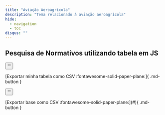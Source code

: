 ```yaml
---
title: "Aviação Aeroagrícola"
description: "Tema relacionado à aviação aeroagrícola"
hide:
  - navigation
  - toc
disqus: ""
---
```



## Pesquisa de Normativos utilizando tabela em JS

<script src="https://bossanova.uk/jspreadsheet/v4/jexcel.js"></script>
<script src="https://jsuites.net/v4/jsuites.js"></script>
<link rel="stylesheet" href="https://jsuites.net/v4/jsuites.css" type="text/css" />
<link rel="stylesheet" href="https://bossanova.uk/jspreadsheet/v4/jexcel.css" type="text/css" />

<div id="spreadsheet"></div>

<p><button id='download'>""</button></p>[Exportar minha tabela como CSV :fontawesome-solid-paper-plane:]{ .md-button }

<script>
var mySpreadsheet = jspreadsheet(document.getElementById('spreadsheet'), {
        data:[
            {
                name:'Paulo',
                id:'3',
                age:'40',
                gender:'Male'
            },
            {
                name:'Cosme Sergio',
                id:'4',
                age:'48',
                gender:'Male'
            },
            {
                name:'Jorgina Santos',
                id:'5',
                age:'32',
                gender:'Female'
            },
        ],
        columns: [
            {
                type:'text',
                width:'300',
                name:'id'
            },
            {
                type:'text',
                width:'200',
                name:'name'
            },
            {
                type:'text',
                width:'100',
                name:'age'
            },
            {
                type:'hidden',
                name:'gender'
            },
         ]
    });
 
document.getElementById('download').onclick = function () {
    mySpreadsheet.download();
}
</script>

<div id="spreadsheet2"></div>


<p><button id='download2'>""</button></p>[Exportar base como CSV :fontawesome-solid-paper-plane:](#){ .md-button }

<script>
    jexcel(document.getElementById('spreadsheet2'), {
        search:true,
        jsonHeaders:true,
        tableOverflow:false,
        pagination:10,
        data:[
            {
              "ementa": "Sistemas de oxigênio dos lavatórios.", 
              "norma": "RBAC-E 111 EMD 00", 
              "tornada_sem_efeito": "", 
              "alterada": "", 
              "data": "16/03/2012", 
              "outros": "", 
              "tipo_normatico": "RBAC-E", 
              "publicacao": "", 
              "revogada": "", 
              "em_vigor": "", 
              "anexos": "https://www.anac.gov.br/assuntos/legislacao/legislacao-1/rbha-e-rbac/rbac/rbac-e-111@@download/arquivo_norma/RBAC-E111EMD00.pdf"
            }, 
            {
              "ementa": "Requisitos de aeronavegabilidade: aeronaves de asas rotativas categoria normal. ", 
              "norma": "RBAC 027 EMD 46", 
              "tornada_sem_efeito": "", 
              "alterada": "", 
              "data": "13/06/2013", 
              "outros": "", 
              "tipo_normatico": "RBAC", 
              "publicacao": "", 
              "revogada": "", 
              "em_vigor": "", 
              "anexos": "https://www.anac.gov.br/assuntos/legislacao/legislacao-1/rbha-e-rbac/rbac/rbac-027@@download/arquivo_norma/RBAC27EMD46.pdf"
            }, 
            {
              "ementa": "Requisitos de aeronavegabilidade: aeronaves de asas rotativas categoria transporte. ", 
              "norma": "RBAC 029 EMD 53", 
              "tornada_sem_efeito": "", 
              "alterada": "", 
              "data": "13/06/2013", 
              "outros": "", 
              "tipo_normatico": "RBAC", 
              "publicacao": "", 
              "revogada": "", 
              "em_vigor": "", 
              "anexos": "https://www.anac.gov.br/assuntos/legislacao/legislacao-1/rbha-e-rbac/rbac/rbac-029@@download/arquivo_norma/RBAC29EMD53.pdf"
            }, 
            {
              "ementa": "Requisitos de aeronavegabilidade: balões livres tripulados.", 
              "norma": "RBAC 031 EMD 07", 
              "tornada_sem_efeito": "", 
              "alterada": "", 
              "data": "16/10/2015", 
              "outros": "", 
              "tipo_normatico": "RBAC", 
              "publicacao": "", 
              "revogada": "", 
              "em_vigor": "", 
              "anexos": "https://www.anac.gov.br/assuntos/legislacao/legislacao-1/rbha-e-rbac/rbac/rbac-031@@download/arquivo_norma/RBAC31EMD07.pdf"
            }, 
            {
              "ementa": "Requisitos de aeronavegabilidade: motores aeronáuticos. ", 
              "norma": "RBAC 033 EMD 28", 
              "tornada_sem_efeito": "", 
              "alterada": "", 
              "data": "22/04/2009", 
              "outros": "", 
              "tipo_normatico": "RBAC", 
              "publicacao": "", 
              "revogada": "", 
              "em_vigor": "", 
              "anexos": "https://www.anac.gov.br/assuntos/legislacao/legislacao-1/rbha-e-rbac/rbac/rbac-033@@download/arquivo_norma/RBAC 33.pdf"
            }, 
            {
              "ementa": "Diretrizes de aeronavegabilidade ", 
              "norma": "RBAC 039 EMD 00", 
              "tornada_sem_efeito": "", 
              "alterada": "", 
              "data": "02/03/2011", 
              "outros": "", 
              "tipo_normatico": "RBAC", 
              "publicacao": "", 
              "revogada": "", 
              "em_vigor": "", 
              "anexos": "https://www.anac.gov.br/assuntos/legislacao/legislacao-1/rbha-e-rbac/rbac/rbac-039@@download/arquivo_norma/RBAC 39.pdf"
            }, 
            {
              "ementa": "Certificação operacional de aeroportos.", 
              "norma": "RBAC 139 EMD 05", 
              "tornada_sem_efeito": "", 
              "alterada": "", 
              "data": "17/12/2015", 
              "outros": "", 
              "tipo_normatico": "RBAC", 
              "publicacao": "", 
              "revogada": "", 
              "em_vigor": "", 
              "anexos": "https://www.anac.gov.br/assuntos/legislacao/legislacao-1/rbha-e-rbac/rbac/rbac-139@@download/arquivo_norma/RBAC139EMD05.pdf, https://www.anac.gov.br/assuntos/legislacao/legislacao-1/rbha-e-rbac/rbac/rbac-139@@download/anexo_norma/Perguntas e Respostas RBAC139_EMD05.pdf"
            }, 
            {
              "ementa": "Requisitos de aeronavegabilidade: aviões categoria transporte", 
              "norma": "RBAC 025 EMD 136", 
              "tornada_sem_efeito": "", 
              "alterada": "", 
              "data": "07/02/2014", 
              "outros": "", 
              "tipo_normatico": "RBAC", 
              "publicacao": "", 
              "revogada": "", 
              "em_vigor": "", 
              "anexos": "https://www.anac.gov.br/assuntos/legislacao/legislacao-1/rbha-e-rbac/rbac/rbac-025@@download/arquivo_norma/BAC25EMD136.pdf"
            }, 
            {
              "ementa": "Operações de transporte aéreo público com aviões com configuração máxima certificada de assentos para passageiros de mais 19 assentos ou capacidade máxima de carga paga acima de 3.400 kg.", 
              "norma": "RBAC 121 EMD 12", 
              "tornada_sem_efeito": "", 
              "alterada": "", 
              "data": "11/02/2021", 
              "outros": "", 
              "tipo_normatico": "RBAC", 
              "publicacao": "12/02/2021", 
              "revogada": "", 
              "em_vigor": "Em vigor em 1º de abril de 2021. Exceto o parágrafo 121.645(e), que entrará em vigor em 26 de maio de 2021.", 
              "anexos": "https://www.anac.gov.br/assuntos/legislacao/legislacao-1/rbha-e-rbac/rbac/rbac-121@@download/arquivo_norma/RBAC121EMD12.pdf, https://www.anac.gov.br/assuntos/legislacao/legislacao-1/rbha-e-rbac/rbac/rbac-121@@download/anexo_norma/PA2020-1031 - CEF RBAC 121.pdf"
            }, 
            {
              "ementa": "Programa Nacional de Instrução em Segurança da Aviação Civil Contra Atos de Interferência Ilícita - PNIAVSEC.", 
              "norma": "RBAC 110 EMD 00", 
              "tornada_sem_efeito": "", 
              "alterada": "", 
              "data": "17/07/2015", 
              "outros": "", 
              "tipo_normatico": "RBAC", 
              "publicacao": "", 
              "revogada": "", 
              "em_vigor": "", 
              "anexos": "https://www.anac.gov.br/assuntos/legislacao/legislacao-1/rbha-e-rbac/rbac/rbac-110@@download/arquivo_norma/RBAC110EMD00.pdf, https://www.anac.gov.br/assuntos/legislacao/legislacao-1/rbha-e-rbac/rbac/rbac-110@@download/anexo_norma/CEF RBAC nº 110.pdf"
            }, 
            {
              "ementa": "Programa de prevenção do risco associado ao uso indevido de substâncias psicoativas na aviação civil.", 
              "norma": "RBAC 120 EMD 03", 
              "tornada_sem_efeito": "", 
              "alterada": "", 
              "data": "11/02/2021", 
              "outros": "", 
              "tipo_normatico": "RBAC", 
              "publicacao": "12/02/2021", 
              "revogada": "", 
              "em_vigor": "Em vigor em 1º de março de 2021.", 
              "anexos": "https://www.anac.gov.br/assuntos/legislacao/legislacao-1/rbha-e-rbac/rbac/rbac-120@@download/arquivo_norma/RBAC120EMD03.pdf, https://www.anac.gov.br/assuntos/legislacao/legislacao-1/rbha-e-rbac/rbac/rbac-120@@download/anexo_norma/CEF RBAC 120.pdf"
            }, 
            {
              "ementa": "Requisitos de aeronavegabilidade: aviões categoria normal.", 
              "norma": "RBAC 023 EMD 64", 
              "tornada_sem_efeito": "", 
              "alterada": "", 
              "data": "07/08/2019", 
              "outros": "", 
              "tipo_normatico": "RBAC", 
              "publicacao": "07/08/2019", 
              "revogada": "", 
              "em_vigor": "", 
              "anexos": "https://www.anac.gov.br/assuntos/legislacao/legislacao-1/rbha-e-rbac/rbac/rbac-023@@download/arquivo_norma/RBAC23EMD64.pdf"
            }, 
            {
              "ementa": "Licenças, habilitações e regras gerais para despachante operacional de voo e mecânico de manutenção aeronáutica", 
              "norma": "RBAC 65 EMD 00", 
              "tornada_sem_efeito": "", 
              "alterada": "", 
              "data": "25/05/2018", 
              "outros": "", 
              "tipo_normatico": "RBAC", 
              "publicacao": "25/05/2018", 
              "revogada": "", 
              "em_vigor": "", 
              "anexos": "https://www.anac.gov.br/assuntos/legislacao/legislacao-1/rbha-e-rbac/rbac/rbac-65@@download/arquivo_norma/RBAC65EMD00.pdf, https://www.anac.gov.br/assuntos/legislacao/legislacao-1/rbha-e-rbac/rbac/rbac-65@@download/anexo_norma/PA2018-3159 - CEF RBAC nº 65.pdf"
            }, 
            {
              "ementa": "Helipontos.", 
              "norma": "RBAC 155 EMD 00", 
              "tornada_sem_efeito": "", 
              "alterada": "", 
              "data": "25/05/2018", 
              "outros": "", 
              "tipo_normatico": "RBAC", 
              "publicacao": "25/05/2018", 
              "revogada": "", 
              "em_vigor": "Em vigor em 21 de novembro de 2018.", 
              "anexos": "https://www.anac.gov.br/assuntos/legislacao/legislacao-1/rbha-e-rbac/rbac/rbac-155@@download/arquivo_norma/RBAC155EMD00.pdf, https://www.anac.gov.br/assuntos/legislacao/legislacao-1/rbha-e-rbac/rbac/rbac-155@@download/anexo_norma/CEF RBAC 155 e Perguntas e Respostas.zip"
            }, 
            {
              "ementa": "Operação Aerodesportiva em Aeronaves sem Certificado de Aeronavegabilidade.", 
              "norma": "RBAC 103 EMD 00", 
              "tornada_sem_efeito": "", 
              "alterada": "", 
              "data": "08/06/2018", 
              "outros": "Retificado no Diário Oficial da União de 20 de junho de 2018, Seção 1, página 54.", 
              "tipo_normatico": "RBAC", 
              "publicacao": "08/06/2018", 
              "revogada": "", 
              "em_vigor": "", 
              "anexos": "https://www.anac.gov.br/assuntos/legislacao/legislacao-1/rbha-e-rbac/rbac/rbac-103@@download/arquivo_norma/RBAC103_EMD00 - Retificado.pdf, https://www.anac.gov.br/assuntos/legislacao/legislacao-1/rbha-e-rbac/rbac/rbac-103@@download/anexo_norma/CEF RBAC 103.pdf"
            }, 
            {
              "ementa": "Credenciamento de pessoas.\r\n", 
              "norma": "RBAC 183 EMD 01", 
              "tornada_sem_efeito": "", 
              "alterada": "", 
              "data": "08/06/2018", 
              "outros": "", 
              "tipo_normatico": "RBAC", 
              "publicacao": "08/06/2018", 
              "revogada": "", 
              "em_vigor": "", 
              "anexos": "https://www.anac.gov.br/assuntos/legislacao/legislacao-1/rbha-e-rbac/rbac/rbac-183@@download/arquivo_norma/RBAC183_EMD01.pdf"
            }, 
            {
              "ementa": "Requisitos de Aeronavegabilidade: Hélices.", 
              "norma": "RBAC 035 EMD 10", 
              "tornada_sem_efeito": "", 
              "alterada": "", 
              "data": "07/08/2019", 
              "outros": "", 
              "tipo_normatico": "RBAC", 
              "publicacao": "07/08/2019", 
              "revogada": "", 
              "em_vigor": "", 
              "anexos": "https://www.anac.gov.br/assuntos/legislacao/legislacao-1/rbha-e-rbac/rbac/rbac-035@@download/arquivo_norma/RBAC35EMD10.pdf"
            }, 
            {
              "ementa": "Operação de empresas estrangeiras que têm por objetivo o transporte aéreo público no Brasil (Operations of foreign air carriers within Brazil engaged in common carriage).", 
              "norma": "RBAC 129 EMD 01", 
              "tornada_sem_efeito": "", 
              "alterada": "", 
              "data": "31/08/2018", 
              "outros": "", 
              "tipo_normatico": "RBAC", 
              "publicacao": "31/08/2018.", 
              "revogada": "", 
              "em_vigor": "", 
              "anexos": "https://www.anac.gov.br/assuntos/legislacao/legislacao-1/rbha-e-rbac/rbac/rbac-129@@download/arquivo_norma/RBAC129EMD01.pdf, https://www.anac.gov.br/assuntos/legislacao/legislacao-1/rbha-e-rbac/rbac/rbac-129@@download/anexo_norma/CEF RBAC nº 129.pdf"
            }, 
            {
              "ementa": "Marcas de Identificação, de Nacionalidade e de Matrícula.", 
              "norma": "RBAC 45  EMD 04", 
              "tornada_sem_efeito": "", 
              "alterada": "", 
              "data": "24/06/2020", 
              "outros": "", 
              "tipo_normatico": "RBAC", 
              "publicacao": "24/06/2020", 
              "revogada": "", 
              "em_vigor": "Em vigor em 1º de julho de 2020.", 
              "anexos": "https://www.anac.gov.br/assuntos/legislacao/legislacao-1/rbha-e-rbac/rbac/rbac-045@@download/arquivo_norma/RBAC45EMD04.pdf, https://www.anac.gov.br/assuntos/legislacao/legislacao-1/rbha-e-rbac/rbac/rbac-045@@download/anexo_norma/CEF RBAC 45.pdf"
            }, 
            {
              "ementa": "Segurança da aviação civil contra atos de interferência ilícita – Operador de aeródromo.", 
              "norma": "RBAC 107 EMD 04", 
              "tornada_sem_efeito": "", 
              "alterada": "", 
              "data": "07/06/2021", 
              "outros": "", 
              "tipo_normatico": "RBAC", 
              "publicacao": "14/06/2021", 
              "revogada": "", 
              "em_vigor": "Em vigor em 1º de julho de 2021.", 
              "anexos": "https://www.anac.gov.br/assuntos/legislacao/legislacao-1/rbha-e-rbac/rbac/rbac-107@@download/arquivo_norma/RBAC107EMD04 - versão em vigor de 01.07 a 01.08.2021.pdf, https://www.anac.gov.br/assuntos/legislacao/legislacao-1/rbha-e-rbac/rbac/rbac-107@@download/anexo_norma/Anexos RBAC 107.zip"
            }, 
            {
              "ementa": "Segurança da aviação civil contra atos de interferência ilícita - Operador aéreo.", 
              "norma": "RBAC 108 EMD 04", 
              "tornada_sem_efeito": "", 
              "alterada": "", 
              "data": "07/06/2021", 
              "outros": "", 
              "tipo_normatico": "RBAC", 
              "publicacao": "14/06/2021", 
              "revogada": "", 
              "em_vigor": "Em vigor em 1º de julho de 2021.", 
              "anexos": "https://www.anac.gov.br/assuntos/legislacao/legislacao-1/rbha-e-rbac/rbac/rbac-108@@download/arquivo_norma/RBAC108EMD04 - versão em vigor de 01.07 a 01.08.2021.pdf, https://www.anac.gov.br/assuntos/legislacao/legislacao-1/rbha-e-rbac/rbac/rbac-108@@download/anexo_norma/Anexos.zip"
            }, 
            {
              "ementa": "Regras Gerais para petição de emissão, alteração, revogação e isenção de cumprimento de regra.", 
              "norma": "RBAC 11 EMD 03", 
              "tornada_sem_efeito": "", 
              "alterada": "", 
              "data": "24/03/2020", 
              "outros": "", 
              "tipo_normatico": "RBAC", 
              "publicacao": "24/03/2020", 
              "revogada": "", 
              "em_vigor": "Em vigor em 1º de abril de 2020.", 
              "anexos": "https://www.anac.gov.br/assuntos/legislacao/legislacao-1/rbha-e-rbac/rbac/rbac-011@@download/arquivo_norma/RBAC11EMD03.pdf"
            }, 
            {
              "ementa": "Requisitos para drenagem de combustível e emissões de escapamento de aviões com motores a turbina.", 
              "norma": "RBAC 034 EMD 06", 
              "tornada_sem_efeito": "", 
              "alterada": "", 
              "data": "18/12/2018", 
              "outros": "", 
              "tipo_normatico": "RBAC", 
              "publicacao": "18/12/2018", 
              "revogada": "", 
              "em_vigor": "Em vigor em 17 de fevereiro de 2019.", 
              "anexos": "https://www.anac.gov.br/assuntos/legislacao/legislacao-1/rbha-e-rbac/rbac/rbac-034@@download/arquivo_norma/RBAC34EMD06.pdf"
            }, 
            {
              "ementa": "Requisitos para emissões de CO2 de aviões.", 
              "norma": "RBAC 038 EMD 00", 
              "tornada_sem_efeito": "", 
              "alterada": "", 
              "data": "18/12/2018", 
              "outros": "", 
              "tipo_normatico": "RBAC", 
              "publicacao": "18/12/2018", 
              "revogada": "", 
              "em_vigor": "Em vigor em 17 de fevereiro de 2019.", 
              "anexos": "https://www.anac.gov.br/assuntos/legislacao/legislacao-1/rbha-e-rbac/rbac/rbac-038@@download/arquivo_norma/RBAC38EMD00.pdf"
            }, 
            {
              "ementa": "Certificação e Requisitos Operacionais: Centros de treinamento de aviação civil.", 
              "norma": "RBAC 142 EMD 03", 
              "tornada_sem_efeito": "", 
              "alterada": "", 
              "data": "11/02/2021", 
              "outros": "", 
              "tipo_normatico": "RBAC", 
              "publicacao": "12/02/2021", 
              "revogada": "", 
              "em_vigor": "Em vigor em 1º de março de 2021.", 
              "anexos": "https://www.anac.gov.br/assuntos/legislacao/legislacao-1/rbha-e-rbac/rbac/rbac-142@@download/arquivo_norma/RBAC142EMD03.pdf, https://www.anac.gov.br/assuntos/legislacao/legislacao-1/rbha-e-rbac/rbac/rbac-142@@download/anexo_norma/CEF RBAC 142 EMD 02.pdf"
            }, 
            {
              "ementa": "Organizações de manutenção de produto aeronáutico.", 
              "norma": "RBAC 145 EMD 07", 
              "tornada_sem_efeito": "", 
              "alterada": "", 
              "data": "23/02/2021", 
              "outros": "", 
              "tipo_normatico": "RBAC", 
              "publicacao": "26/02/2021", 
              "revogada": "", 
              "em_vigor": "Em vigor em 1º de junho de 2021.", 
              "anexos": "https://www.anac.gov.br/assuntos/legislacao/legislacao-1/rbha-e-rbac/rbac/rbac-145@@download/arquivo_norma/RBAC145EMD07.pdf, https://www.anac.gov.br/assuntos/legislacao/legislacao-1/rbha-e-rbac/rbac/rbac-145@@download/anexo_norma/CEF RBAC nº 145.pdf"
            }, 
            {
              "ementa": "Requisitos para gerenciamento de risco de fadiga humana.", 
              "norma": "RBAC 117 EMD 00", 
              "tornada_sem_efeito": "", 
              "alterada": "", 
              "data": "19/03/2019", 
              "outros": "", 
              "tipo_normatico": "RBAC", 
              "publicacao": "19/03/2019", 
              "revogada": "", 
              "em_vigor": "", 
              "anexos": "https://www.anac.gov.br/assuntos/legislacao/legislacao-1/rbha-e-rbac/rbac/rbac-117@@download/arquivo_norma/RBAC117EMD00.pdf, https://www.anac.gov.br/assuntos/legislacao/legislacao-1/rbha-e-rbac/rbac/rbac-117@@download/anexo_norma/ CEF RBAC nº 117.pdf"
            }, 
            {
              "ementa": "Requisitos para operações especiais de aviação pública.", 
              "norma": "RBAC 90 EMD 00", 
              "tornada_sem_efeito": "", 
              "alterada": "", 
              "data": "12/04/2019", 
              "outros": "", 
              "tipo_normatico": "RBAC", 
              "publicacao": "12/04/2019", 
              "revogada": "", 
              "em_vigor": "Em vigor em 11 de julho de 2019.", 
              "anexos": "https://www.anac.gov.br/assuntos/legislacao/legislacao-1/rbha-e-rbac/rbac/rbac-90@@download/arquivo_norma/RBAC90EMD00.pdf, https://www.anac.gov.br/assuntos/legislacao/legislacao-1/rbha-e-rbac/rbac/rbac-90@@download/anexo_norma/ CEF RBAC nº 90.pdf"
            }, 
            {
              "ementa": "Salto de paraquedas.", 
              "norma": "RBAC 105 EMD 02", 
              "tornada_sem_efeito": "", 
              "alterada": "", 
              "data": "12/04/2019", 
              "outros": "", 
              "tipo_normatico": "RBAC", 
              "publicacao": "12/04/2019", 
              "revogada": "", 
              "em_vigor": "Em vigor em 11 de julho de 2019.", 
              "anexos": "https://www.anac.gov.br/assuntos/legislacao/legislacao-1/rbha-e-rbac/rbac/rbac-105@@download/arquivo_norma/RBAC105EMD02.pdf"
            }, 
            {
              "ementa": "Operação de aeronaves de asas rotativas com cargas externas.", 
              "norma": "RBAC 133 EMD 02", 
              "tornada_sem_efeito": "", 
              "alterada": "", 
              "data": "12/04/2019", 
              "outros": "", 
              "tipo_normatico": "RBAC", 
              "publicacao": "12/04/2019", 
              "revogada": "", 
              "em_vigor": "Em vigor em 11 de julho de 2019.", 
              "anexos": "https://www.anac.gov.br/assuntos/legislacao/legislacao-1/rbha-e-rbac/rbac/rbac-133@@download/arquivo_norma/RBAC133EMD02.pdf, https://www.anac.gov.br/assuntos/legislacao/legislacao-1/rbha-e-rbac/rbac/rbac-133@@download/anexo_norma/CEF RBAC-133.pdf"
            }, 
            {
              "ementa": "Transporte de artigos perigosos em aeronaves civis.", 
              "norma": "RBAC 175 EMD 03", 
              "tornada_sem_efeito": "", 
              "alterada": "", 
              "data": "11/02/2021", 
              "outros": "", 
              "tipo_normatico": "RBAC", 
              "publicacao": "12/02/2021", 
              "revogada": "", 
              "em_vigor": "Em vigor em 1º de abril de 2021.", 
              "anexos": "https://www.anac.gov.br/assuntos/legislacao/legislacao-1/rbha-e-rbac/rbac/rbac-175@@download/arquivo_norma/RBAC175EMD03.pdf, https://www.anac.gov.br/assuntos/legislacao/legislacao-1/rbha-e-rbac/rbac/rbac-175@@download/anexo_norma/CEF RBAC 175.pdf"
            }, 
            {
              "ementa": "Certificação e requisitos operacionais: Centros de Instrução de Aviação Civil.", 
              "norma": "RBAC 141 EMD 01", 
              "tornada_sem_efeito": "", 
              "alterada": "", 
              "data": "06/03/2020", 
              "outros": "", 
              "tipo_normatico": "RBAC", 
              "publicacao": "06/03/2020", 
              "revogada": "", 
              "em_vigor": "Em vigor em 1º de abril de 2020.", 
              "anexos": "https://www.anac.gov.br/assuntos/legislacao/legislacao-1/rbha-e-rbac/rbac/rbac-141@@download/arquivo_norma/RBAC141EMD01.pdf, https://www.anac.gov.br/assuntos/legislacao/legislacao-1/rbha-e-rbac/rbac/rbac-141@@download/anexo_norma/CEF RBAC 141.pdf"
            }, 
            {
              "ementa": "Licenças, habilitações e certificados para pilotos.", 
              "norma": "RBAC 61 EMD 13", 
              "tornada_sem_efeito": "", 
              "alterada": "", 
              "data": "19/03/2020", 
              "outros": "", 
              "tipo_normatico": "RBAC", 
              "publicacao": "20/03/2020", 
              "revogada": "", 
              "em_vigor": "Em vigor em 1º de abril de 2020.", 
              "anexos": "https://www.anac.gov.br/assuntos/legislacao/legislacao-1/rbha-e-rbac/rbac/rbac-61@@download/arquivo_norma/RBAC61EMD13.pdf, https://www.anac.gov.br/assuntos/legislacao/legislacao-1/rbha-e-rbac/rbac/rbac-61@@download/anexo_norma/ CEF RBAC 61.pdf"
            }, 
            {
              "ementa": "Aeródromos - Operação, manutenção e resposta à emergência.", 
              "norma": "RBAC 153 EMD 06", 
              "tornada_sem_efeito": "", 
              "alterada": "", 
              "data": "09/03/2021", 
              "outros": "", 
              "tipo_normatico": "RBAC", 
              "publicacao": "15/03/2021", 
              "revogada": "", 
              "em_vigor": "Em vigor em 1º de abril de 2021.", 
              "anexos": "https://www.anac.gov.br/assuntos/legislacao/legislacao-1/rbha-e-rbac/rbac/rbac-153@@download/arquivo_norma/RBAC153EMD06.pdf, https://www.anac.gov.br/assuntos/legislacao/legislacao-1/rbha-e-rbac/rbac/rbac-153@@download/anexo_norma/Anexos RBAC 153.zip"
            }, 
            {
              "ementa": "Certificação e requisitos operacionais: operações aeroagrícolas.", 
              "norma": "RBAC 137 EMD 04", 
              "tornada_sem_efeito": "", 
              "alterada": "", 
              "data": "12/05/2020", 
              "outros": "", 
              "tipo_normatico": "RBAC", 
              "publicacao": "15/05/2020", 
              "revogada": "", 
              "em_vigor": "Em vigor em 1º de junho de 2020.", 
              "anexos": "https://www.anac.gov.br/assuntos/legislacao/legislacao-1/rbha-e-rbac/rbac/rbac-137@@download/arquivo_norma/RBAC137EMD04.pdf, https://www.anac.gov.br/assuntos/legislacao/legislacao-1/rbha-e-rbac/rbac/rbac-137@@download/anexo_norma/CEF RBAC 137.pdf"
            }, 
            {
              "ementa": "Operações de transporte aéreo público com aviões com configuração máxima certificada de assentos para passageiros de até 19 assentos e capacidade máxima de carga paga de até 3.400 kg (7.500 lb), ou helicópteros.", 
              "norma": "RBAC 135 EMD 10", 
              "tornada_sem_efeito": "", 
              "alterada": "", 
              "data": "11/02/2021", 
              "outros": "", 
              "tipo_normatico": "RBAC", 
              "publicacao": "12/02/2021", 
              "revogada": "", 
              "em_vigor": "Em vigor em 1º de abril de 2021.", 
              "anexos": "https://www.anac.gov.br/assuntos/legislacao/legislacao-1/rbha-e-rbac/rbac/rbac-135@@download/arquivo_norma/RBAC135EMD10.pdf, https://www.anac.gov.br/assuntos/legislacao/legislacao-1/rbha-e-rbac/rbac/rbac-135@@download/anexo_norma/ CEF RBAC nº 135.pdf"
            }, 
            {
              "ementa": "Definições, regras de redação e unidades de medida para uso nos normativos da ANAC.", 
              "norma": "RBAC 01 EMD 08", 
              "tornada_sem_efeito": "", 
              "alterada": "", 
              "data": "11/02/2021", 
              "outros": "", 
              "tipo_normatico": "RBAC", 
              "publicacao": "12/01/2021", 
              "revogada": "", 
              "em_vigor": "Em vigor em 1º de abril de 2021.", 
              "anexos": "https://www.anac.gov.br/assuntos/legislacao/legislacao-1/rbha-e-rbac/rbac/rbac-01@@download/arquivo_norma/RBAC01EMD08.pdf"
            }, 
            {
              "ementa": "Certificação: Operadores de Transporte Aéreo Público.", 
              "norma": "RBAC 119 EMD 08", 
              "tornada_sem_efeito": "", 
              "alterada": "", 
              "data": "11/02/2021", 
              "outros": "", 
              "tipo_normatico": "RBAC", 
              "publicacao": "12/02/2021", 
              "revogada": "", 
              "em_vigor": "Em vigor em 1º de março de 2021.", 
              "anexos": "https://www.anac.gov.br/assuntos/legislacao/legislacao-1/rbha-e-rbac/rbac/rbac-119@@download/arquivo_norma/RBAC119EMD08.pdf, https://www.anac.gov.br/assuntos/legislacao/legislacao-1/rbha-e-rbac/rbac/rbac-119@@download/anexo_norma/CEF RBAC 119.pdf"
            }, 
            {
              "ementa": "Requisitos para concessão de certificados médicos aeronáuticos, para o cadastro e credenciamento de médicos, credenciamento de clínicas e para o convênio com entidades públicas.", 
              "norma": "RBAC 67 EMD 04", 
              "tornada_sem_efeito": "", 
              "alterada": "Retificado no DOU de 29/04/2020.", 
              "data": "20/03/2020", 
              "outros": "", 
              "tipo_normatico": "RBAC", 
              "publicacao": "20/03/2020", 
              "revogada": "", 
              "em_vigor": "Em vigor em 1º de abril de 2020.", 
              "anexos": "https://www.anac.gov.br/assuntos/legislacao/legislacao-1/rbha-e-rbac/rbac/rbac-067@@download/arquivo_norma/RBAC67EMD04.pdf, https://www.anac.gov.br/assuntos/legislacao/legislacao-1/rbha-e-rbac/rbac/rbac-067@@download/anexo_norma/CEF RBAC 67.pdf"
            }, 
            {
              "ementa": "Requisitos para qualificação e uso de dispositivos de treinamento para simulação de voo.", 
              "norma": "RBAC 60 EMD 00", 
              "tornada_sem_efeito": "", 
              "alterada": "", 
              "data": "20/03/2020", 
              "outros": "Retificado no Diário Oficial da União de 24 de março de 2020, Seção 1, página 66.", 
              "tipo_normatico": "RBAC", 
              "publicacao": "20/03/2020", 
              "revogada": "", 
              "em_vigor": "Em vigor em 1º de abril de 2020.", 
              "anexos": "https://www.anac.gov.br/assuntos/legislacao/legislacao-1/rbha-e-rbac/rbac/rbac-60@@download/arquivo_norma/RBAC60EMD00.pdf"
            }, 
            {
              "ementa": "Certificação e requisitos operacionais: voos panorâmicos.", 
              "norma": "RBAC 136 EMD 00", 
              "tornada_sem_efeito": "", 
              "alterada": "", 
              "data": "24/06/2020", 
              "outros": "", 
              "tipo_normatico": "RBAC", 
              "publicacao": "24/06/2020", 
              "revogada": "", 
              "em_vigor": "Em vigor em 1º de julho de 2020.", 
              "anexos": "https://www.anac.gov.br/assuntos/legislacao/legislacao-1/rbha-e-rbac/rbac/rbac-136@@download/arquivo_norma/RBAC136EMD00.pdf"
            }, 
            {
              "ementa": "Planos de Zoneamento de Ruído de Aeródromos  - PZR", 
              "norma": "RBAC 161 EMD 03", 
              "tornada_sem_efeito": "", 
              "alterada": "", 
              "data": "23/02/2021", 
              "outros": "Retificado no Diário Oficial da União de 1º de abril de 2021, Seção 1 (Edição Extra), páginas 28 e 29.", 
              "tipo_normatico": "RBAC", 
              "publicacao": "26/02/2021", 
              "revogada": "", 
              "em_vigor": "Em vigor em 1º de abril de 2021.", 
              "anexos": "https://www.anac.gov.br/assuntos/legislacao/legislacao-1/rbha-e-rbac/rbac/rbac-161@@download/arquivo_norma/RBAC161EMD03 - Retificado.pdf, https://www.anac.gov.br/assuntos/legislacao/legislacao-1/rbha-e-rbac/rbac/rbac-161@@download/anexo_norma/CEF RBAC nº 161.pdf"
            }, 
            {
              "ementa": "Manutenção, manutenção preventiva, reconstrução e alteração.", 
              "norma": "RBAC 43 EMD 05", 
              "tornada_sem_efeito": "", 
              "alterada": "", 
              "data": "09/03/2021", 
              "outros": "", 
              "tipo_normatico": "RBAC", 
              "publicacao": "15/03/2021", 
              "revogada": "", 
              "em_vigor": "Em vigor em 26 de maio de 2021.", 
              "anexos": "https://www.anac.gov.br/assuntos/legislacao/legislacao-1/rbha-e-rbac/rbac/rbac-43-emd-05@@download/arquivo_norma/RBAC43EMD05.pdf"
            }, 
            {
              "ementa": "Operações de transporte aéreo público com aviões com configuração máxima certificada de assentos para passageiros de até 19 assentos e capacidade máxima de carga paga de até 3.400 kg (7.500 lb), ou helicópteros.", 
              "norma": "RBAC 135 EMD 11", 
              "tornada_sem_efeito": "", 
              "alterada": "", 
              "data": "09/03/2021", 
              "outros": "", 
              "tipo_normatico": "RBAC", 
              "publicacao": "15/03/2021", 
              "revogada": "", 
              "em_vigor": "Em vigor em 26 de maio de 2021.", 
              "anexos": "https://www.anac.gov.br/assuntos/legislacao/legislacao-1/rbha-e-rbac/rbac/rbac-135-emd-11@@download/arquivo_norma/RBAC135EMD11.pdf"
            }, 
            {
              "ementa": "Manutenção, manutenção preventiva, reconstrução e alteração.", 
              "norma": "RBAC 43 EMD 04", 
              "tornada_sem_efeito": "", 
              "alterada": "", 
              "data": "02/08/2019", 
              "outros": "", 
              "tipo_normatico": "RBAC", 
              "publicacao": "07/08/2019", 
              "revogada": "", 
              "em_vigor": "", 
              "anexos": "https://www.anac.gov.br/assuntos/legislacao/legislacao-1/rbha-e-rbac/rbac/rbac-43@@download/arquivo_norma/RBAC43EMD04.pdf, https://www.anac.gov.br/assuntos/legislacao/legislacao-1/rbha-e-rbac/rbac/rbac-43@@download/anexo_norma/CEF RBAC nº 43.pdf"
            }, 
            {
              "ementa": "Requisitos de ruído para aeronave.", 
              "norma": "RBAC 36", 
              "tornada_sem_efeito": "", 
              "alterada": "", 
              "data": "08/04/2021", 
              "outros": "", 
              "tipo_normatico": "RBAC", 
              "publicacao": "12/04/2021", 
              "revogada": "", 
              "em_vigor": "Em vigor em 3 de maio de 2021.", 
              "anexos": "https://www.anac.gov.br/assuntos/legislacao/legislacao-1/rbha-e-rbac/rbac/rbac-36@@download/arquivo_norma/RBAC36EMD31.pdf"
            }, 
            {
              "ementa": "Requisitos gerais para aeronaves não tripuladas de uso civil", 
              "norma": "RBAC-E 94 EMD 01", 
              "tornada_sem_efeito": "", 
              "alterada": "", 
              "data": "01/06/2021", 
              "outros": "", 
              "tipo_normatico": "RBAC", 
              "publicacao": "07/06/2021", 
              "revogada": "", 
              "em_vigor": "Em vigor em 1º de julho de 2021.", 
              "anexos": "https://www.anac.gov.br/assuntos/legislacao/legislacao-1/rbha-e-rbac/rbac/rbac-e-94-emd-01@@download/arquivo_norma/RBACE94EMD01.pdf, https://www.anac.gov.br/assuntos/legislacao/legislacao-1/rbha-e-rbac/rbac/rbac-e-94-emd-01@@download/anexo_norma/CEF RBAC-E 94.pdf"
            }, 
            {
              "ementa": "Certificação de Produto e Artigo Aeronáuticos.", 
              "norma": "RBAC 21 EMD 08", 
              "tornada_sem_efeito": "", 
              "alterada": "", 
              "data": "14/06/2021", 
              "outros": "", 
              "tipo_normatico": "RBAC", 
              "publicacao": "14/06/2021", 
              "revogada": "", 
              "em_vigor": "Em vigor em 1º de julho de 2021.", 
              "anexos": "https://www.anac.gov.br/assuntos/legislacao/legislacao-1/rbha-e-rbac/rbac/rbac-21-emd-08@@download/arquivo_norma/RBAC21EMD08.pdf, https://www.anac.gov.br/assuntos/legislacao/legislacao-1/rbha-e-rbac/rbac/rbac-21-emd-08@@download/anexo_norma/CEF RBAC 21.pdf"
            }, 
            {
              "ementa": "Aeronavegabilidade continuada e melhorias na segurança para aviões categoria transporte.", 
              "norma": "RBAC 26 EMD 03", 
              "tornada_sem_efeito": "", 
              "alterada": "", 
              "data": "14/06/2021", 
              "outros": "", 
              "tipo_normatico": "CE/SC", 
              "publicacao": "14/06/2021.", 
              "revogada": "", 
              "em_vigor": "Em vigor em 1º de julho de 2021.", 
              "anexos": "https://www.anac.gov.br/assuntos/legislacao/legislacao-1/rbha-e-rbac/rbac/rbac-26-emd-03@@download/arquivo_norma/RBAC26EMD03.pdf"
            }, 
            {
              "ementa": "Requisitos gerais de operação para aeronaves civis.", 
              "norma": "RBAC 91 EMD 03", 
              "tornada_sem_efeito": "", 
              "alterada": "", 
              "data": "14/06/2021", 
              "outros": "", 
              "tipo_normatico": "RBAC", 
              "publicacao": "14/06/2021", 
              "revogada": "", 
              "em_vigor": "Em vigor em 1º de julho de 2021.", 
              "anexos": "https://www.anac.gov.br/assuntos/legislacao/legislacao-1/rbha-e-rbac/rbac/rbac-91-emd-03@@download/arquivo_norma/RBAC91EMD03.pdf"
            }, 
            {
              "ementa": "Operações de transporte aéreo público com aviões com configuração máxima certificada de assentos para passageiros de mais 19 assentos ou capacidade máxima de carga paga acima de 3.400 kg.", 
              "norma": "RBAC 121 EMD 14", 
              "tornada_sem_efeito": "", 
              "alterada": "", 
              "data": "14/06/2021", 
              "outros": "", 
              "tipo_normatico": "RBAC", 
              "publicacao": "14/06/2021", 
              "revogada": "", 
              "em_vigor": "Em vigor em 1º de julho de 2021.", 
              "anexos": "https://www.anac.gov.br/assuntos/legislacao/legislacao-1/rbha-e-rbac/rbac/rbac-121-emd-14@@download/arquivo_norma/RBAC121EMD14.pdf"
            }, 
            {
              "ementa": "Projeto de Aeródromos.", 
              "norma": "RBAC 154 EMD 07", 
              "tornada_sem_efeito": "", 
              "alterada": "", 
              "data": "16/06/2021", 
              "outros": "", 
              "tipo_normatico": "RBAC", 
              "publicacao": "16/06/2021.", 
              "revogada": "", 
              "em_vigor": "Em vigor em 1º de julho de 2021.", 
              "anexos": "https://www.anac.gov.br/assuntos/legislacao/legislacao-1/rbha-e-rbac/rbac/rbac-154-emd-07@@download/arquivo_norma/RBAC154EMD07.pdf, https://www.anac.gov.br/assuntos/legislacao/legislacao-1/rbha-e-rbac/rbac/rbac-154-emd-07@@download/anexo_norma/Perguntas e Respostas  RBAC nº 154  Emenda nº 07.pdf"
            }
            
        columns: [
            {
                type:'text',
                width:'300',
                title:'Ementa',
                name: 'ementa'
            },
            {
                type:'text',
                width:'200',
                name:'norma'
            },
            {
                type:'hidden',
                width:'100',
                name:'tornada_sem_efeito'
            },
             {
                type:'hidden',
                width:'100',
                name:'alterada'
            },
            {
                type:'calendar',
                title:'Data',
                options: { format:'DD/MM/YYYY' },
                width:'100',
                name:'data'
            },
            {
                type:'hidden',
                width:'100',
                name:'outros'
            },
            {
                type:'text',
                width:'100',
                name:'tipo_normatico'
            },
            {
                type:'hidden',
                width:'100',
                name:'publicacao'
            },
            {
                type:'hidden',
                width:'100',
                name:'revogada'
            },
            {
                type:'text',
                width:'100',
                name:'em_vigor'
            },
            {
                type:'text',
                width:'500',
                title:'Anexos',
                name:'anexos'
            }
//             {
//                type:'hidden',
//                name:'gender'
//            },
         ]
    });
document.getElementById('download2').onclick = function () {
    mySpreadsheet.download();
}
</script>
